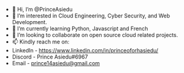 - 👋 Hi, I’m @PrinceAsiedu
- 👀 I’m interested in Cloud Engineering, Cyber Security, and Web Development.
- 🌱 I’m currently learning Python, Javascript and French
- 💞️ I’m looking to collaborate on open source cloud related projects.
- 📫 Kindly reach me on:
-   LinkedIn - https://www.linkedin.com/in/princeoforhasiedu/
-   Discord  - Prince Asiedu#6967
-   Email    - prince14asiedu@gmail.com
<!---
PrinceAsiedu/PrinceAsiedu is a ✨ special ✨ repository because its `README.md` (this file) appears on your GitHub profile.
You can click the Preview link to take a look at your changes.
--->
